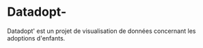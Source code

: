 # Datadopt-
Datadopt' est un projet de visualisation de données concernant les adoptions d'enfants.
